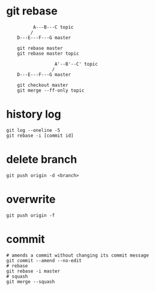 # git rebase 
```
          A---B---C topic
         /
    D---E---F---G master

    git rebase master
    git rebase master topic

                  A'--B'--C' topic
                 /
    D---E---F---G master

    git checkout master 
    git merge --ff-only topic
```

# history log
```
git log --oneline -5
git rebase -i [commit id]
```

# delete branch
```
git push origin -d <branch>
```

# overwrite
```
git push origin -f
```

# commit
```
# amends a commit without changing its commit message
git commit --amend --no-edit
# rebase
git rebase -i master
# squash 
git merge --squash
```
